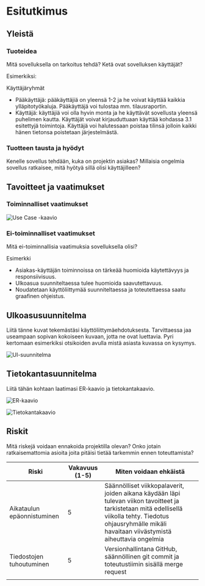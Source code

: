 # Esitutkimus

## Yleistä

### Tuoteidea

Mitä sovelluksella on tarkoitus tehdä? Ketä ovat sovelluksen käyttäjät?

Esimerkiksi:

Käyttäjäryhmät
 - Pääkäyttäjä: pääkäyttäjiä on yleensä 1-2 ja he voivat käyttää kaikkia ylläpitotyökaluja. Pääkäyttäjä
voi tulostaa mm. tilausraportin.
 - Käyttäjä: käyttäjiä voi olla hyvin monta ja he käyttävät sovellusta yleensä puhelimen kautta.
Käyttäjät voivat kirjauduttuaan käyttää kohdassa 3.1 esitettyjä toimintoja. Käyttäjä voi halutessaan
poistaa tilinsä jolloin kaikki hänen tietonsa poistetaan järjestelmästä.

### Tuotteen tausta ja hyödyt
Kenelle sovellus tehdään, kuka on projektin asiakas? Millaisia ongelmia sovellus ratkaisee, mitä hyötyä sillä
olisi käyttäjilleen?

## Tavoitteet ja vaatimukset

### Toiminnalliset vaatimukset

![Use Case -kaavio](./kuvat/use_case_esimerkki.png)

### Ei-toiminnalliset vaatimukset

Mitä ei-toiminnallisia vaatimuksia sovelluksella olisi?

Esimerkki
 - Asiakas-käyttäjän toiminnoissa on tärkeää huomioida käytettävyys ja responsiivisuus.
 - Ulkoasua suunniteltaessa tulee huomioida saavutettavuus.
 - Noudatetaan käyttöliittymää suunniteltaessa ja toteutettaessa saatu graafinen ohjeistus.

## Ulkoasusuunnitelma

Liitä tänne kuvat tekemästäsi käyttöliittymäehdotuksesta. Tarvittaessa jaa useampaan sopivan kokoiseen
kuvaan, jotta ne ovat luettavia. Pyri kertomaan esimerkiksi otsikoiden avulla mistä asiasta kuvassa on
kysymys.

![UI-suunnitelma](./kuvat/xd_demo1.png)

## Tietokantasuunnitelma

Liitä tähän kohtaan laatimasi ER-kaavio ja tietokantakaavio.

![ER-kaavio](./kuvat/esimerkki_er.png)

![Tietokantakaavio](./kuvat/esimerkki_db.png)

## Riskit

Mitä riskejä voidaan ennakoida projektilla olevan? Onko jotain ratkaisemattomia asioita joita pitäisi tietää
tarkemmin ennen toteuttamista?

| Riski                      | Vakavuus (1-5) | Miten voidaan ehkäistä                                                                                                                                                                                          |
|----------------------------|----------------|-----------------------------------------------------------------------------------------------------------------------------------------------------------------------------------------------------------------|
| Aikataulun epäonnistuminen | 5              | Säännölliset viikkopalaverit, joiden aikana käydään läpi tulevan viikon tavoitteet ja tarkistetaan mitä edellisellä viikolla tehty. Tiedotus ohjausryhmälle mikäli havaitaan viivästymistä aiheuttavia ongelmia |
| Tiedostojen tuhoutuminen   | 5              | Versionhallintana GitHub, säännöllinen git commit ja toteutustiimin sisällä merge request                                                                                                                       |
|                            |                |                                                                                                                                                                                                                 |
